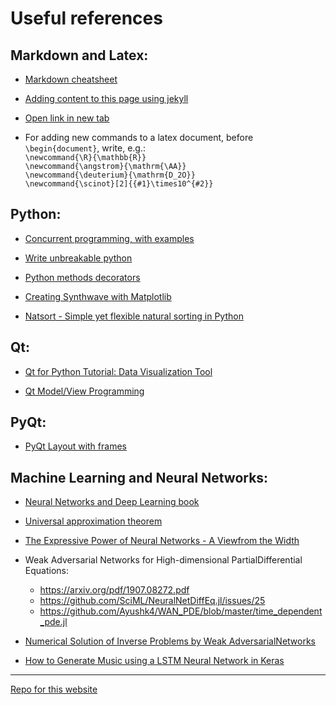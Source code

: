 ﻿# Useful references

## Markdown and Latex:

 - [Markdown cheatsheet](https://github.com/adam-p/markdown-here/wiki/Markdown-Cheatsheet)

 - [Adding content to this page using jekyll](https://help.github.com/en/github/working-with-github-pages/adding-content-to-your-github-pages-site-using-jekyll)

 - <a href="http://example.com/" target="_blank">Open link in new tab</a>
 - For adding new commands to a latex document, before `\begin{document}`, write, e.g.:  
   `\newcommand{\R}{\mathbb{R}}`  
   `\newcommand{\angstrom}{\mathrm{\AA}}`  
   `\newcommand{\deuterium}{\mathrm{D_2O}}`  
   `\newcommand{\scinot}[2]{{#1}\times10^{#2}}`  

## Python:

 - [Concurrent programming, with examples](https://begriffs.com/posts/2020-03-23-concurrent-programming.html)

 - [Write unbreakable python](https://jessewarden.com/2020/03/write-unbreakable-python.html)

 - [Python methods decorators](https://julien.danjou.info/guide-python-static-class-abstract-methods/)

 - [Creating Synthwave with Matplotlib](https://towardsdatascience.com/creating-synthwave-with-matplotlib-ea7c9be59760)

 - [Natsort - Simple yet flexible natural sorting in Python](https://pypi.org/project/natsort/)

## Qt:

 - [Qt for Python Tutorial: Data Visualization Tool](https://wiki.qt.io/Qt_for_Python_Tutorial:_Data_Visualization_Tool)

 - [Qt Model/View Programming](https://doc.qt.io/qt-5/model-view-programming.html)


## PyQt:

 - [PyQt Layout with frames](https://stackoverflow.com/questions/41483034/pyqt5-layout-with-frames)

## Machine Learning and Neural Networks:

 - [Neural Networks and Deep Learning book](http://static.latexstudio.net/article/2018/0912/neuralnetworksanddeeplearning.pdf)

 - [Universal approximation theorem](https://en.wikipedia.org/wiki/Universal_approximation_theorem)

 - [The Expressive Power of Neural Networks - A Viewfrom the Width](http://papers.nips.cc/paper/7203-the-expressive-power-of-neural-networks-a-view-from-the-width.pdf)

 - Weak Adversarial Networks for High-dimensional PartialDifferential Equations:
   - <https://arxiv.org/pdf/1907.08272.pdf>
   - <https://github.com/SciML/NeuralNetDiffEq.jl/issues/25>
   - <https://github.com/Ayushk4/WAN_PDE/blob/master/time_dependent_pde.jl>

 - [Numerical Solution of Inverse Problems by Weak AdversarialNetworks](https://arxiv.org/pdf/2002.11340.pdf)

 - [How to Generate Music using a LSTM Neural Network in Keras](https://towardsdatascience.com/how-to-generate-music-using-a-lstm-neural-network-in-keras-68786834d4c5)


---
[Repo for this website](https://github.com/juanmcloaiza/juanmcloaiza.github.io)
